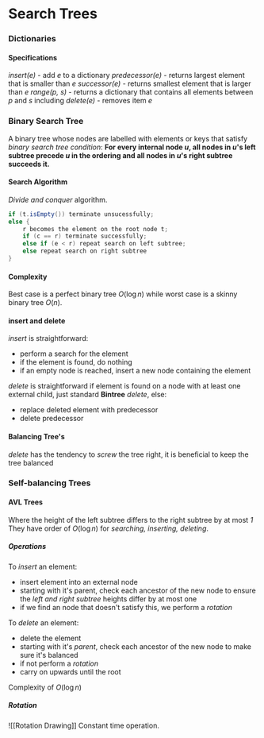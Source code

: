 # Search Trees
### Dictionaries
#### Specifications
*insert(e)* - add *e* to a dictionary
*predecessor(e)* - returns largest element that is smaller than *e*
*successor(e)* - returns smallest element that is larger than *e*
*range(p, s)* - returns a dictionary that contains all elements between *p*  and *s* including
*delete(e)* - removes item *e*

### Binary Search Tree
A binary tree whose nodes are labelled with elements or keys that satisfy *binary search tree condition*:
**For every internal node $u$, all nodes in $u$'s left subtree precede $u$ in the ordering and all nodes in $u$'s right subtree succeeds it.**

#### Search Algorithm
*Divide and conquer* algorithm.
```java
if (t.isEmpty()) terminate unsucessfully;
else {
	r becomes the element on the root node t;
	if (c == r) terminate successfully;
	else if (e < r) repeat search on left subtree;
	else repeat search on right subtree
}
```

#### Complexity
Best case is a perfect binary tree $O(\log n)$ while worst case is a skinny binary tree $O(n)$.

#### insert and delete
*insert* is straightforward:
- perform a search for the element
- if the element is found, do nothing
- if an empty node is reached, insert a new node containing the element

*delete* is straightforward if element is found on a node with at least one external child, just standard **Bintree** *delete*, else:
- replace deleted element with predecessor
- delete predecessor

#### Balancing Tree's
*delete* has the tendency to *screw* the tree right, it is beneficial to keep the tree balanced

### Self-balancing Trees
#### AVL Trees
Where the height of the left subtree differs to the right subtree by at most *1*
They have order of $O(\log n)$ for *searching, inserting, deleting*.

##### Operations
To *insert* an element:
- insert element into an external node
- starting with it's parent, check each ancestor of the new node to ensure the *left and right subtree* heights differ by at most one
- if we find an node that doesn't satisfy this, we perform a *rotation*

To *delete* an element:
- delete the element
- starting with it's *parent*, check each ancestor of the new node to make sure it's balanced
- if not perform a *rotation* 
- carry on upwards until the root

Complexity of $O(\log n)$
##### Rotation
![[Rotation Drawing]]
Constant time operation.